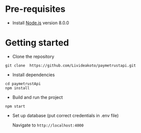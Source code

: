 # Pre-requisites
- Install [Node.js](https://nodejs.org/en/) version 8.0.0


# Getting started
- Clone the repository
```
git clone  https://github.com/Livideakoto/paymetrustapi.git
```
- Install dependencies
```
cd paymetrustApi
npm install
```
- Build and run the project
```
npm start
```
- Set up database (put correct credentials in .env file)

  Navigate to `http://localhost:4000`